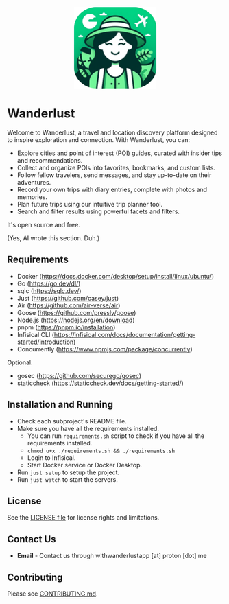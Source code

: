 <div style="display: flex; justify-content: center; align-items: center;">
  <img width="192" src="https://raw.githubusercontent.com/mertturkmenoglu/wanderlust/main/web/public/logo.png" alt="Wanderlust logo" />
</div>

# Wanderlust

Welcome to Wanderlust, a travel and location discovery platform designed to inspire exploration and connection. With Wanderlust, you can:

- Explore cities and point of interest (POI) guides, curated with insider tips and recommendations.
- Collect and organize POIs into favorites, bookmarks, and custom lists.
- Follow fellow travelers, send messages, and stay up-to-date on their adventures.
- Record your own trips with diary entries, complete with photos and memories.
- Plan future trips using our intuitive trip planner tool.
- Search and filter results using powerful facets and filters.

It's open source and free.

(Yes, AI wrote this section. Duh.)

## Requirements

- Docker (https://docs.docker.com/desktop/setup/install/linux/ubuntu/)
- Go (https://go.dev/dl/)
- sqlc (https://sqlc.dev/)
- Just (https://github.com/casey/just)
- Air (https://github.com/air-verse/air)
- Goose (https://github.com/pressly/goose)
- Node.js (https://nodejs.org/en/download)
- pnpm (https://pnpm.io/installation)
- Infisical CLI (https://infisical.com/docs/documentation/getting-started/introduction)
- Concurrently (https://www.npmjs.com/package/concurrently)

Optional:

- gosec (https://github.com/securego/gosec)
- staticcheck (https://staticcheck.dev/docs/getting-started/)

## Installation and Running

- Check each subproject's README file.
- Make sure you have all the requirements installed.
  - You can run `requirements.sh` script to check if you have all the requirements installed.
  - `chmod u+x ./requirements.sh && ./requirements.sh`
  - Login to Infisical.
  - Start Docker service or Docker Desktop.
- Run `just setup` to setup the project.
- Run `just watch` to start the servers.

## License

See the [LICENSE file](LICENSE) for license rights and limitations.

## Contact Us

- **Email** - Contact us through withwanderlustapp [at] proton [dot] me

## Contributing

Please see [CONTRIBUTING.md](./CONTRIBUTING.md).
